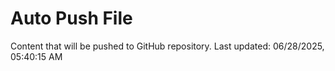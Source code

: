 # Auto Push File

Content that will be pushed to GitHub repository.
Last updated: 06/28/2025, 05:40:15 AM